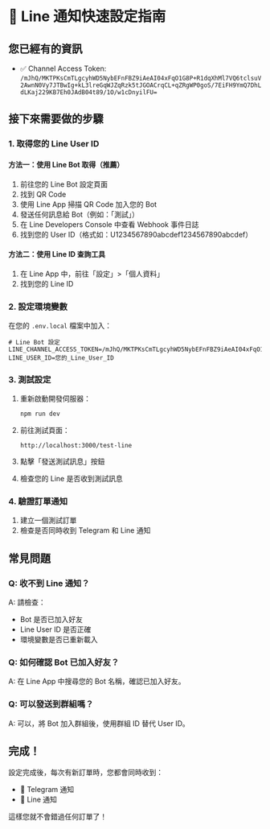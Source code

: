 # 🚀 Line 通知快速設定指南

## 您已經有的資訊
- ✅ Channel Access Token: `/mJhQ/MKTPKsCmTLgcyhWD5NybEFnFBZ9iAeAI04xFqO1G8P+R1dqXhMl7VQ6tclsuV2AwnN0Vy7JTBwIg+kL3lreGqWJZqRzk5tJGOACrqCL+qZRgWP0goS/7EiFH9YmQ7DhLdLKaj229KB7Eh0JAdB04t89/1O/w1cDnyilFU=`

## 接下來需要做的步驟

### 1. 取得您的 Line User ID

#### 方法一：使用 Line Bot 取得（推薦）
1. 前往您的 Line Bot 設定頁面
2. 找到 QR Code
3. 使用 Line App 掃描 QR Code 加入您的 Bot
4. 發送任何訊息給 Bot（例如：「測試」）
5. 在 Line Developers Console 中查看 Webhook 事件日誌
6. 找到您的 User ID（格式如：U1234567890abcdef1234567890abcdef）

#### 方法二：使用 Line ID 查詢工具
1. 在 Line App 中，前往「設定」>「個人資料」
2. 找到您的 Line ID

### 2. 設定環境變數

在您的 `.env.local` 檔案中加入：

```env
# Line Bot 設定
LINE_CHANNEL_ACCESS_TOKEN=/mJhQ/MKTPKsCmTLgcyhWD5NybEFnFBZ9iAeAI04xFqO1G8P+R1dqXhMl7VQ6tclsuV2AwnN0Vy7JTBwIg+kL3lreGqWJZqRzk5tJGOACrqCL+qZRgWP0goS/7EiFH9YmQ7DhLdLKaj229KB7Eh0JAdB04t89/1O/w1cDnyilFU=
LINE_USER_ID=您的_Line_User_ID
```

### 3. 測試設定

1. 重新啟動開發伺服器：
   ```bash
   npm run dev
   ```

2. 前往測試頁面：
   ```
   http://localhost:3000/test-line
   ```

3. 點擊「發送測試訊息」按鈕

4. 檢查您的 Line 是否收到測試訊息

### 4. 驗證訂單通知

1. 建立一個測試訂單
2. 檢查是否同時收到 Telegram 和 Line 通知

## 常見問題

### Q: 收不到 Line 通知？
A: 請檢查：
- Bot 是否已加入好友
- Line User ID 是否正確
- 環境變數是否已重新載入

### Q: 如何確認 Bot 已加入好友？
A: 在 Line App 中搜尋您的 Bot 名稱，確認已加入好友。

### Q: 可以發送到群組嗎？
A: 可以，將 Bot 加入群組後，使用群組 ID 替代 User ID。

## 完成！

設定完成後，每次有新訂單時，您都會同時收到：
- 📱 Telegram 通知
- 💬 Line 通知

這樣您就不會錯過任何訂單了！ 